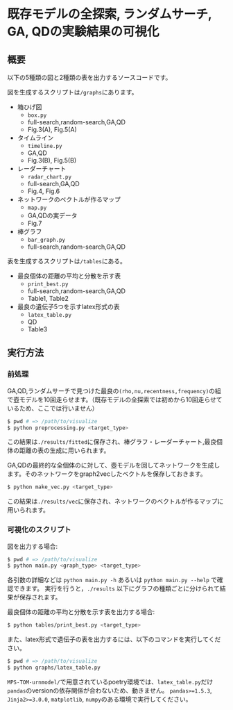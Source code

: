 # 既存モデルの全探索, ランダムサーチ, GA, QDの実験結果の可視化

## 概要

以下の5種類の図と2種類の表を出力するソースコードです。

図を生成するスクリプトは`/graphs`にあります。
- 箱ひげ図
  - `box.py`
  - full-search,random-search,GA,QD
  - Fig.3(A), Fig.5(A)
- タイムライン
  - `timeline.py`
  - GA,QD
  - Fig.3(B), Fig.5(B)
- レーダーチャート
  - `radar_chart.py`
  - full-search,GA,QD
  - Fig.4, Fig.6
- ネットワークのベクトルが作るマップ
  - `map.py`
  - GA,QDの実データ
  - Fig.7
- 棒グラフ
  - `bar_graph.py`
  - full-search,random-search,GA,QD

表を生成するスクリプトは`/tables`にある。
- 最良個体の距離の平均と分散を示す表
  - `print_best.py`
  - full-search,random-search,GA,QD
  - Table1, Table2
- 最良の遺伝子5つを示すlatex形式の表
  - `latex_table.py`
  - QD
  - Table3


## 実行方法

### 前処理
GA,QD,ランダムサーチで見つけた最良の`(rho,nu,recentness,frequency)`の組で壺モデルを10回走らせます。（既存モデルの全探索では初めから10回走らせているため、ここでは行いません）
```bash
$ pwd # => /path/to/visualize
$ python preprocessing.py <target_type>
```
この結果は`./results/fitted`に保存され、棒グラフ・レーダーチャート,最良個体の距離の表の生成に用いられます。


GA,QDの最終的な全個体のに対して、壺モデルを回してネットワークを生成します。そのネットワークをgraph2vecしたベクトルを保存しておきます。
```bash
$ python make_vec.py <target_type>
```
この結果は`./results/vec`に保存され、ネットワークのベクトルが作るマップに用いられます。



### 可視化のスクリプト
図を出力する場合:
```bash
$ pwd # => /path/to/visualize
$ python main.py <graph_type> <target_type>
```
各引数の詳細などは `python main.py -h` あるいは `python main.py --help` で確認できます。
実行を行うと，`./results` 以下にグラフの種類ごとに分けられて結果が保存されます。


最良個体の距離の平均と分散を示す表を出力する場合:
```bash
$ python tables/print_best.py <target_type>
```
また、latex形式で遺伝子の表を出力するには、以下のコマンドを実行してください。
```bash
$ pwd # => /path/to/visualize
$ python graphs/latex_table.py
```
`MPS-TOM-urnmodel/`で用意されているpoetry環境では、`latex_table.py`だけ`pandas`のversionの依存関係が合わないため、動きません。
`pandas>=1.5.3`, `Jinja2>=3.0.0`, `matplotlib`, `numpy`のある環境で実行してください。
